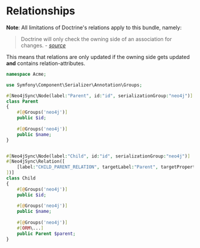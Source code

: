 # Relationships

**Note**: All limitations of Doctrine's relations apply to this bundle, namely:
> Doctrine will only check the owning side of an association for changes. - *[source](https://www.doctrine-project.org/projects/doctrine-orm/en/2.11/reference/unitofwork-associations.html#association-updates-owning-side-and-inverse-side)*

This means that relations are only updated if the owning side gets updated **and** contains relation-attributes.


```php
namespace Acme;

use Symfony\Component\Serializer\Annotation\Groups;

#[Neo4jSync\Node(label:"Parent", id:"id", serializationGroup:"neo4j")] 
class Parent
{
    #[@Groups('neo4j')]
    public $id;
    
    #[@Groups('neo4j')]
    public $name;
}


#[Neo4jSync\Node(label:"Child", id:"id", serializationGroup:"neo4j")]
#[Neo4jSync\Relation([
    [label:"CHILD_PARENT_RELATION", targetLabel:"Parent", targetProperty:"id", targetValue:"parent"]
])]
class Child
{
    #[@Groups('neo4j')]
    public $id;
    
    #[@Groups('neo4j')]
    public $name;
    
    #[@Groups('neo4j')]
    #[ORM\...]
    public Parent $parent;
}
```
